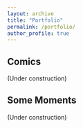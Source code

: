 ```yaml
---
layout: archive
title: "Portfolio"
permalink: /portfolio/
author_profile: true
---
```


## Comics
(Under construction)

## Some Moments
(Under construction)
